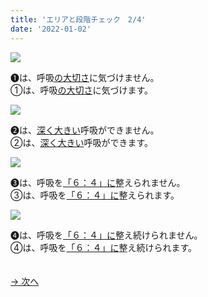 ```yaml
---
title: 'エリアと段階チェック　2/4'
date: '2022-01-02'
---
```

![](/images/a_01_.jpg)

➊は、呼吸[の大切さ]()に気づけません。   
①は、呼吸[の大切さ]()に気づけます。

![](/images/a_02_.jpg)

➋は、[深く大きい]()呼吸ができません。   
②は、[深く大きい]()呼吸ができます。

![](/images/a_03_.jpg)

➌は、呼吸を[「６：４」に]()整えられません。   
③は、呼吸を[「６：４」に]()整えられます。  

![](/images/a_04_.jpg)

➍は、呼吸を[「６：４」に]()整え続けられません。   
④は、呼吸を[「６：４」に]()整え続けられます。  

　  
[ → 次へ ](/posts/01-3)
